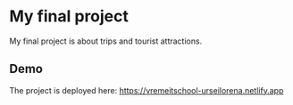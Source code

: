 # My final project
My final project is about trips and tourist attractions.

## Demo
The project is deployed here: https://vremeitschool-urseilorena.netlify.app
